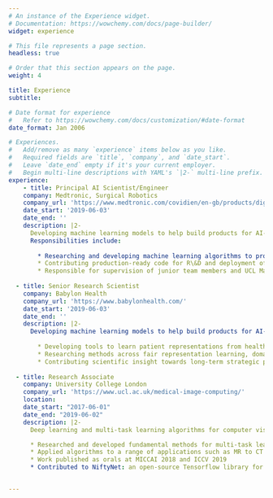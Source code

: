 ```yaml
---
# An instance of the Experience widget.
# Documentation: https://wowchemy.com/docs/page-builder/
widget: experience

# This file represents a page section.
headless: true

# Order that this section appears on the page.
weight: 4

title: Experience
subtitle:

# Date format for experience
#   Refer to https://wowchemy.com/docs/customization/#date-format
date_format: Jan 2006

# Experiences.
#   Add/remove as many `experience` items below as you like.
#   Required fields are `title`, `company`, and `date_start`.
#   Leave `date_end` empty if it's your current employer.
#   Begin multi-line descriptions with YAML's `|2-` multi-line prefix.
experience:
    - title: Principal AI Scientist/Engineer   
    company: Medtronic, Surgical Robotics
    company_url: 'https://www.medtronic.com/covidien/en-gb/products/digital-surgery.html?sfdcid=7014O000001JF3G&cid=PPC:GOOG:%2Btouch%20%2Bsurgery%20%2Bmedtronic:ras-hugo&ef_id=CjwKCAjw2K6lBhBXEiwA5RjtCURwi_Fzxqer3WneVRPlgDTSO4X3gDsuh114fh2wCoPo1ERMbvyzRxoCiesQAvD_BwE:G:s&s_kwcid=AL!18272!3!525862558723!b!!g!!%2Btouch%20%2Bsurgery%20%2Bmedtronic!12117747053!118230064924'
    date_start: '2019-06-03'
    date_end: ''
    description: |2-
      Developing machine learning models to help build products for AI-driven health care. 
      Responsibilities include:
      
        * Researching and developing machine learning algorithms to process surgical videos:
        * Contributing production-ready code for R\&D and deployment of models for production
        * Responsible for supervision of junior team members and UCL Machine Learning MSc students
        
  - title: Senior Research Scientist   
    company: Babylon Health
    company_url: 'https://www.babylonhealth.com/'
    date_start: '2019-06-03'
    date_end: ''
    description: |2-
      Developing machine learning models to help build products for AI-driven health care. Responsibilities include:
    
        * Developing tools to learn patient representations from health data for dynamic risk stratification
        * Researching methods across fair representation learning, domain generalisation and modularity in neural networks
        * Contributing scientific insight towards long-term strategic product vision
        
  - title: Research Associate
    company: University College London
    company_url: 'https://www.ucl.ac.uk/medical-image-computing/'
    location: 
    date_start: "2017-06-01"
    date_end: "2019-06-02"
    description: |2-
      Deep learning and multi-task learning algorithms for computer vision and medical image computing.

      * Researched and developed fundamental methods for multi-task learning applied to computer vision and medical image computing
      * Applied algorithms to a range of applications such as MR to CT image synthesis and organ-at-risk segmentation in MR-only radiotherapy planning
      * Work published as orals at MICCAI 2018 and ICCV 2019
      * Contributed to NiftyNet: an open-source Tensorflow library for deep learning in medical image analysis


---
```

